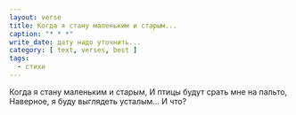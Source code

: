 ```yaml
---
layout: verse
title: Когда я стану маленьким и старым...
caption: "* * *"
write_date: дату надо уточнить...
category: [ text, verses, best ]
tags:
  - стихи
---
```

Когда я стану маленьким и старым,
И птицы будут срать мне на пальто,
Наверное, я буду выглядеть усталым...
И что?
